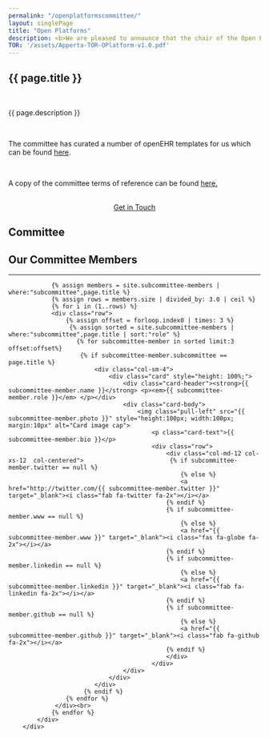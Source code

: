 ```yaml
---
permalink: "/openplatformscommittee/"
layout: singlePage
title: "Open Platforms"
description: <b>We are pleased to announce that the chair of the Open Platforms Committee has rotated to Dr Paul Miller as Clinical Co-Chair and John Meredith as Technical Co-Chair, we would like to thank both Dr Shane McKee and Dr Alistair Walling for their time and hard work in those roles and who remain active members of the Committee.</b><br><br>The Open Platform Committee is a group of clinicians and experienced professionals from appropriate specialities and backgrounds.<br><br>The Committee includes representatives from England, Scotland, Northern Ireland and Wales.<br><br>The purpose of the Open Platform Committee is to drive and influence the development and quality improvement of open and shared clinical content and curate the architecture of open platforms for eHealth projects via a collaborative community. The Committee will encourage and facilitate their use in real world implementations.<br><br>They will provide the technical tools, plus professional support and assurance to those responsible for and involved in projects where clinical content is a factor. The Committee will promote open systems and standards for digital health and social care. They will support the aim to make the data, information and knowledge within IT systems open, shareable and computable. This will facilitate the creation of innovative digital services to transform the delivery of health and social care.<br><br>The Committee will ensure exemplar open platform is maintained, based on the “Defining an Open Platform” publication for use in development, test and demonstration of digital health solutions; it will provide professional support and assurance to those involved in digital health and care projects.<br><br>The Committee is jointly chaired by a qualified and practising health professional and a non-clinical health informatics professional. The Committee consists of members with the appropriate skills and experience to enable them to contribute to the development of the Open Platform agenda and influence how it progresses on behalf of the health and care system.
TOR: '/assets/Apperta-TOR-OPlatform-v1.0.pdf'
---
```


<section class="bg-white text-black" id="about">
      <div class="container text-center">
        <h1 class="text-uppercase text-dark">{{ page.title }}</h1><br>
        <p align="left">{{ page.description }}</p><br>
        <p align="left">The committee has curated a number of openEHR templates for us which can be found <a href="{{ '/openEHR-templates' }}">here</a>.</p><br>
        <p align="left">A copy of the committee terms of reference can be found <a href="{{ page.TOR }}">here.</a></p><br>
        <center><a class="btn btn-primary btn-xl" href="mailto:info@apperta.org?Subject=%5BClinical%20Content%20Subcommittee">Get in Touch</a></center>
    </div>
</section>

<section id="about" style="background-image:url(../img/blog-bg_blue.png);background-position:center center;-webkit-background-size:cover;-moz-background-size:cover;-o-background-size:cover;background-size:cover">
      <div class="container">
          <div class="col-lg12 mx-auto text-center">
            <h1 class="text-uppercase text-dark">
              <strong>Committee</strong>
            </h1>
            <h2 class="section-heading text-white">Our Committee Members</h2>
            <hr class="light my-4">

                {% assign members = site.subcommittee-members | where:"subcommittee",page.title %}
                {% assign rows = members.size | divided_by: 3.0 | ceil %}
                {% for i in (1..rows) %}
                <div class="row">
                    {% assign offset = forloop.index0 | times: 3 %}
			         {% assign sorted = site.subcommittee-members | where:"subcommittee",page.title | sort:"role" %}
                       {% for subcommittee-member in sorted limit:3 offset:offset%}
                        {% if subcommittee-member.subcommittee == page.title %}
                            <div class="col-sm-4">
                                <div class="card" style="height: 100%;">
                                    <div class="card-header"><strong>{{ subcommittee-member.name }}</strong> <p><em>{{ subcommittee-member.role }}</em> </p></div>
                                    <div class="card-body">
                                        <img class="pull-left" src="{{ subcommittee-member.photo }}" style="height:100px; width:100px; margin:10px" alt="Card image cap">
                                            <p class="card-text">{{ subcommittee-member.bio }}</p>
                                            <div class="row">
                                                <div class="col-md-12 col-xs-12  col-centered">                        {% if subcommittee-member.twitter == null %}
                                                    {% else %}
                                                    <a href="http://twitter.com/{{ subcommittee-member.twitter }}" target="_blank"><i class="fab fa-twitter fa-2x"></i></a>
                                                {% endif %}
                                                {% if subcommittee-member.www == null %}
                                                    {% else %}
                                                    <a href="{{ subcommittee-member.www }}" target="_blank"><i class="fas fa-globe fa-2x"></i></a>
                                                {% endif %}
                                                {% if subcommittee-member.linkedin == null %}
                                                    {% else %}
                                                    <a href="{{ subcommittee-member.linkedin }}" target="_blank"><i class="fab fa-linkedin fa-2x"></i></a>
                                                {% endif %}
                                                {% if subcommittee-member.github == null %}
                                                    {% else %}
                                                    <a href="{{ subcommittee-member.github }}" target="_blank"><i class="fab fa-github fa-2x"></i></a>
                                                {% endif %}
                                                </div>
                                            </div>                                         
                                    </div>
                                </div>
                            </div>
                         {% endif %}
                    {% endfor %}
                 </div><br>
                {% endfor %}
            </div>
        </div>  
</section>
